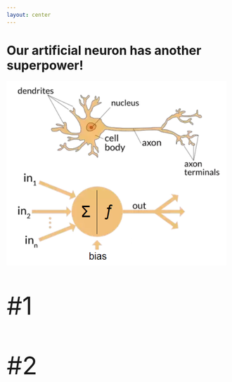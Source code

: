 ```yaml
---
layout: center
---
```


# Our artificial neuron has another superpower!

<div class="flex">
  <img alt="neuron" src="/images/neuron.png" style="width: 500px; height: 420px; display: inline"  />

  <div class="large pl-8 text-orange-500">
    <small>#1</small><mdi-sigma /><br />
    <small>#2</small><mdi-function /><br />
  </div>
</div>

<style>
  .large {
    font-size: 8em;
  }

  .large small {
    font-size: 0.5em;
  }

  .slidev-icon {
    color: goldenrod;
  }
</style>